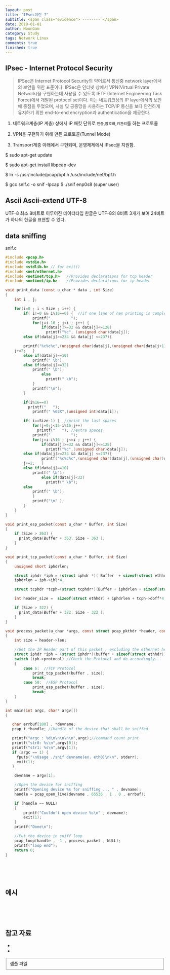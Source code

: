 ```yaml
---
layout: post
title: "IPsec이란 ?"
subtitle: <span class="evidence"> -------- </span>
date: 2018-01-01
author: NoonGam
category: Study
tags: Network Linux
comments: true
finished: true
---
```




## IPsec - Internet Protocol Security

> IPSec은 Internet Protocol Security의 약어로서 통신중 network layer에서의 보안을 위한 표준이다. IPSec은 인터넷 상에서 VPN(Virtual Private Network)을 구현하는데 사용될 수 있도록 IETF (Internet Engineering Task Force)에서 개발된 protocol set이다. 이는 네트워크상의 IP layer에서의 보안에 중점을 두었으며, 사설 및 공중망을 사용하는 TCP/IP 통신을 보다 안전하게 유지하기 위한 end-to-end encryption과 authentication을 제공한다.

1. 네트워크계층(IP 계층) 상에서 IP 패킷 단위로 `인증`,`암호화`,`키관리`를 하는 프로토콜

2. VPN을 구현하기 위해 만든 프로토콜(Tunnel Mode)

3. Transport계층 아래에서 구현되며, 운영체제에서 IPsec을 지원함.


$ sudo apt-get update

$ sudo apt-get install libpcap-dev

$ ln -s /usr/include/pcap/bpf.h /usr/include/net/bpf.h


$ gcc snif.c -o snif -lpcap
$ ./snif enp0s8 (super user)



## Ascii Ascii-extend  UTF-8

UTF-8 최소 8비트로 이루어진 데이터타입
한글은 UTF-8의 8비트 3개가 보여 24비트가 하나의 한글을
표현할 수 있다.


## data sniffing
snif.c

```c
#include <pcap.h>
#include <stdio.h>
#include <stdlib.h> // for exit()
#include <net/ethernet.h>
#include <netinet/tcp.h>   //Provides declarations for tcp header
#include <netinet/ip.h>    //Provides declarations for ip header

void print_data (const u_char * data , int Size)
{
    int i , j;

    for(i=0 ; i < Size ; i++) {
        if( i!=0 && i%16==0) {  //if one line of hex printing is complete...
            printf("         ");
            for(j=i-16 ; j<i ; j++) {
                if(data[j]>=32 && data[j]<=128)
                  printf("%c", (unsigned char)data[j]);
		else if(data[j]>=234 && data[j] <=237){

		printf("%c%c%c",(unsigned char)data[j],(unsigned char)data[j+1],(unsigned char)data[j+2]);
	j+=2;	}
		else if(data[j]==10)
			printf(" \b");
		else if(data[j]<=32)
			printf(" \b");
                else
                  printf(" \b");
            }
            printf("\n");
        }

        if(i%16==0)
          printf("   ");
            printf(" %02X",(unsigned int)data[i]);

        if( i==Size-1) {  //print the last spaces
            for(j=0;j<15-i%16;j++)
              printf("   "); //extra spaces
            printf("         ");
            for(j=i-i%16 ; j<=i ; j++) {
                if(data[j]>=32 && data[j]<=128)
                  printf("%c",(unsigned char)data[j]);
		else if(data[j]>=234 && data[j] <=237){
                printf("%c%c%c",(unsigned char)data[j],(unsigned char)data[j+1],(unsigned char)data[j+2]);
        j+=2;   }
		else if(data[j]==10)
			printf(" \b");
                else if(data[j]<32)
                  printf(" \b");
		else
			printf(" \b");
            }
            printf("\n" );
        }
    }
}

void print_esp_packet(const u_char * Buffer, int Size)
{
    if (Size > 363) {
      print_data(Buffer + 363, Size - 363 );
    }
}

void print_tcp_packet(const u_char * Buffer, int Size)
{
    unsigned short iphdrlen;

    struct iphdr *iph = (struct iphdr *)( Buffer  + sizeof(struct ethhdr) );
    iphdrlen = iph->ihl*4;

    struct tcphdr *tcph=(struct tcphdr*)(Buffer + iphdrlen + sizeof(struct ethhdr));

    int header_size =  sizeof(struct ethhdr) + iphdrlen + tcph->doff*4;

    if (Size > 322) {
      print_data(Buffer + 322, Size - 322 );
    }
}

void process_packet(u_char *args, const struct pcap_pkthdr *header, const u_char *buffer)
{
    int size = header->len;

    //Get the IP Header part of this packet , excluding the ethernet header
    struct iphdr *iph = (struct iphdr*)(buffer + sizeof(struct ethhdr));
    switch (iph->protocol) //Check the Protocol and do accordingly...
    {
        case 6:  //TCP Protocol
            print_tcp_packet(buffer , size);
            break;
        case 50:  //ESP Protocol
            print_esp_packet(buffer , size);
            break;
    }
}

int main(int argc, char* argv[])
{

   char errbuf[100] , *devname;
   pcap_t *handle; //Handle of the device that shall be sniffed

   printf("argc : %d\n\n\n\n\n",argc);//command count print
   printf("str0: %s\n",argv[0]);
   printf("str1: %s\n",argv[1]);
   if (argc == 1) {
     fputs("\nUsage ./snif devname(ex. eth0)\n\n", stderr);
     exit(1);
   }

    devname = argv[1];

    //Open the device for sniffing
    printf("Opening device %s for sniffing ... " , devname);
    handle = pcap_open_live(devname , 65536 , 1 , 0 , errbuf);

    if (handle == NULL)
    {
        printf("Couldn't open device %s\n" , devname);
        exit(1);
    }
    printf("Done\n");

    //Put the device in sniff loop
    pcap_loop(handle , -1 , process_packet , NULL);
    printf("loop end");
    return 0;
}

```



<br><br><br>

## 예시







<br><br><br>

## 참고 자료

*
*

<fieldset id="gpg-fieldset">
 샘플 파일
</fieldset>
